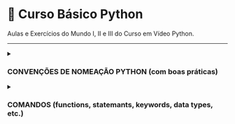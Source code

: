 # 🐍 Curso Básico Python
Aulas e Exercícios do Mundo I, II e III do Curso em Vídeo Python.

---

<details><summary>
  
  ### **CONVENÇÕES DE NOMEAÇÃO PYTHON (com boas práticas)**
  
  </summary>

Python segue o **PEP 8** como guia oficial de estilo de código. Abaixo, está o padrão para **variáveis, funções, classes, arquivos, pastas e constantes**, incluindo **dicas semânticas (como usar verbos)**.

### 1. 🟩 **Variáveis**
- **Formato**: `snake_case` (letras minúsculas com underscore)
- **Boa prática**: nomes curtos, mas **descritivos**
- **Evitar**: nomes genéricos como `data`, `info`, `temp`, exceto em casos claros

**✅ Exemplos bons**:
```python
user_name = "Alice"
total_price = 49.90
is_logged_in = True
```

**❌ Exemplos ruins**:
```python
x = "Alice"        # genérico demais
price = 49.90      # OK, mas pode ser mais específico
```

---

### 2. 🟦 **Funções**
- **Formato**: `snake_case`
- **Boa prática**:
  - **Usar verbos** no início → a função executa uma ação
  - Nome descritivo do que ela faz
  - Curto, mas claro

**✅ Exemplos bons**:
```python
send_email()
get_user_by_id()
calculate_total_price()
validate_password()
```

**❌ Exemplos ruins**:
```python
email()      # o quê?
calc()       # calcular o quê?
check()      # checar o quê?
```

---

### 3. 🟨 **Classes**
- **Formato**: `PascalCase` (cada palavra começa com maiúscula)
- **Boa prática**: nome de **substantivo**, representando **entidade ou conceito**

**✅ Exemplos bons**:
```python
User
Product
EmailSender
OrderController
```

**❌ Exemplos ruins**:
```python
user_class
getuser
ClassUser
```

---

### 4. 🟥 **Constantes**
- **Formato**: `ALL_UPPER_CASE` com underscores
- **Usadas** para valores fixos, configurações, etc.

**✅ Exemplos**:
```python
PI = 3.14159
MAX_CONNECTIONS = 10
DATABASE_URL = "localhost"
```

---

### 5. 🟪 **Arquivos (.py)**
- **Formato**: `snake_case`
- **Boa prática**: nome claro e descritivo do conteúdo do arquivo

**✅ Exemplos**:
```plaintext
user_model.py
auth_service.py
order_utils.py
```

**❌ Exemplos ruins**:
```plaintext
UserModel.py      # PascalCase errado
modelUser.py      # invertido e confuso
mainFile.py       # muito genérico
```

---

### 6. 🟫 **Pastas (Pacotes Python)**
- **Formato**: `snake_case`
- **Boa prática**: agrupar por domínio de responsabilidade

**✅ Exemplos**:
```plaintext
models/
controllers/
services/
utils/
```

---

### 7. ⚫ **Métodos e Funções Privadas**
- **Formato**: `snake_case`, com prefixo `_`
- **Indicam que são internos, não devem ser usados fora da classe/módulo**

**Exemplo**:
```python
def _connect_to_database():
    pass
```

---

### 8. ⚪ **Métodos Especiais (Dunder Methods)**
- Começam e terminam com **dois underlines (`__`)**
- Usados pelo próprio Python

**Exemplos**:
```python
__init__()     # construtor da classe
__str__()      # representação como string
__len__()      # usado por len(obj)
```

---

## 🧱 Estrutura de Projeto Python Exemplo (Mini App)

```
meu_projeto/
├── main.py
├── config.py
├── models/
│   └── user_model.py
├── services/
│   └── auth_service.py
├── controllers/
│   └── user_controller.py
├── utils/
│   └── email_utils.py
```

---

## ✅ RESUMO FINAL

| Elemento         | Formato         | Boa prática                                                                  |
|------------------|------------------|-----------------------------------------------------------------------------|
| Variável         | `snake_case`     | Nome curto, mas claro (substantivo ou adjetivo)                             |
| Função           | `snake_case`     | Usar verbo no início + descrever a ação                                     |
| Classe           | `PascalCase`     | Substantivo, nome de entidade ou conceito                                   |
| Constante        | `ALL_UPPER_CASE` | Valores fixos e imutáveis                                                   |
| Arquivo .py      | `snake_case`     | Nome simples e descritivo                                                   |
| Pasta            | `snake_case`     | Nome de domínio funcional (ex: services, models)                            |
| Método privado   | `_nome()`        | Prefixo `_` indica uso interno                                              |
| Método especial  | `__nome__()`     | Dunder methods: métodos especiais do Python                                 |
</details>

<details><summary>
  
  ### **COMANDOS (functions, statemants, keywords, data types, etc.)**
  
  </summary>
<br>  

| COMANDO                                | DESCRIÇÃO                                                |
| -------------------------------------- | -------------------------------------------------------- |
| `print()`                              | Exibe valores na saída padrão                            |
| `input()`                              | Lê texto digitado pelo usuário                           |
| `#`                                    | Comentário de uma linha                                  |
| `''' '''`, `""" """`                   | Comentário ou string multilinha                          |
| `int()`, `float()`, `str()`, `bool`    | Tipos de dados (números, texto, booleano)                |
| `len()`                                | Retorna o tamanho (nº de itens) de sequências e coleções |
| `type()`                               | Retorna o tipo de um objeto/variável                     |
| `[]`                                   | Lista (mutável)                                          |
| `()`                                   | Tupla (imutável)                                         |
| `{}`                                   | Dicionário (pares chave-valor)                           |
| `list()`, `dict()`, `tuple()`, `set()` | Criam lista, dicionário, tupla e conjunto                |
| `range()`                              | Gera sequências de números                               |
| `open()`                               | Abre arquivo para leitura/escrita                        |
| `import`                               | Importa módulos e pacotes                                |
| `def`                                  | Declara função                                           |
| `class`                                | Declara classe                                           |
| `if` / `elif` / `else`                 | Estruturas de condição                                   |
| `for`                                  | Laço de repetição sobre iteráveis                        |
| `while`                                | Laço de repetição baseado em condição                    |
| `break`                                | Interrompe um laço                                       |
| `continue`                             | Pula para a próxima iteração do laço                     |
| `try` / `except` / `finally`           | Tratamento de exceções                                   |
| `with`                                 | Gerencia contexto (por exemplo, arquivos)                |
| `lambda`                               | Função anônima de expressão única                        |
| `map()`                                | Aplica função a cada item de um iterável                 |
| `filter()`                             | Filtra itens de um iterável por uma função condicional   |
| `enumerate()`                          | Itera e retorna par (índice, valor)                      |
| `zip()`                                | Agrupa iteráveis em tuplas                               |
| `sorted()`                             | Retorna nova lista ordenada                              |
| `reversed()`                           | Retorna iterador invertido                               |
| `sum()`                                | Soma itens de um iterável                                |
| `min()`, `max()`                       | Encontram valor mínimo e máximo                          |
| `abs()`                                | Valor absoluto                                           |
| `isinstance()`                         | Verifica o tipo de objeto                                |
| `help()`                               | Exibe documentação de objetos                            |
| `dir()`                                | Lista atributos e métodos de um objeto                   |

</details>
